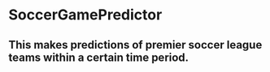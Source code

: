 # SoccerGamePredictor
## This makes predictions of premier soccer league teams within a certain time period.
